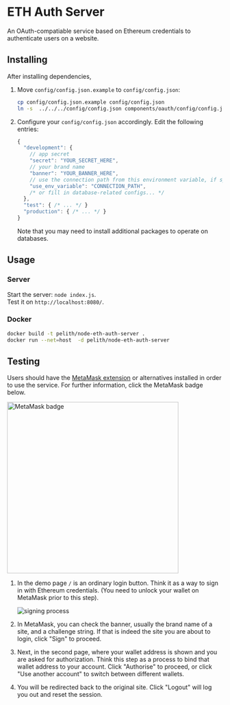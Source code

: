 # ETH Auth Server

An OAuth-compatiable service based on Ethereum credentials to authenticate users on a website.

## Installing

After installing dependencies,

1. Move `config/config.json.example` to `config/config.json`:
   ```bash
   cp config/config.json.example config/config.json
   ln -s  ../../../config/config.json components/oauth/config/config.json
   ```

2. Configure your `config/config.json` accordingly. Edit the following entries:
   ```js
   {
     "development": {
       // app secret
       "secret": "YOUR_SECRET_HERE",
       // your brand name
       "banner": "YOUR_BANNER_HERE",
       // use the connection path from this environment variable, if specified
       "use_env_variable": "CONNECTION_PATH",
       /* or fill in database-related configs... */
     },
     "test": { /* ... */ }
     "production": { /* ... */ }
   }
   ```

   Note that you may need to install additional packages to operate on databases.

## Usage
### Server

Start the server: `node index.js`. \
Test it on `http://localhost:8080/`.

### Docker

```bash
docker build -t pelith/node-eth-auth-server .
docker run --net=host  -d pelith/node-eth-auth-server
```

## Testing

Users should have the [MetaMask extension](https://github.com/MetaMask/metamask-extension) or alternatives installed in order to use the service. For further information, click the MetaMask badge below.

[<img alt="MetaMask badge" src="https://raw.githubusercontent.com/MetaMask/faq/master/images/download-metamask.png" width="400">](https://metamask.io)

1. In the demo page `/` is an ordinary login button. Think it as a way to sign in with Ethereum credentials. (You need to unlock your wallet on MetaMask prior to this step).

   ![signing process](https://user-images.githubusercontent.com/5269414/43250814-cbdc2832-90f0-11e8-8a75-71565fbb9e3d.png)

2. In MetaMask, you can check the banner, usually the brand name of a site, and a challenge string. If that is indeed the site you are about to login, click "Sign" to proceed.
3. Next, in the second page, where your wallet address is shown and you are asked for authorization. Think this step as a process to bind that wallet address to your account. Click "Authorise" to proceed, or click "Use another account" to switch between different wallets.
4. You will be redirected back to the original site. Click "Logout" will log you out and reset the session.
